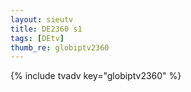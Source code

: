 ```yaml
--- 
layout: sieutv
title: DE2360 s1
tags: [DEtv]
thumb_re: globiptv2360
---
```

{% include tvadv key="globiptv2360" %} 
